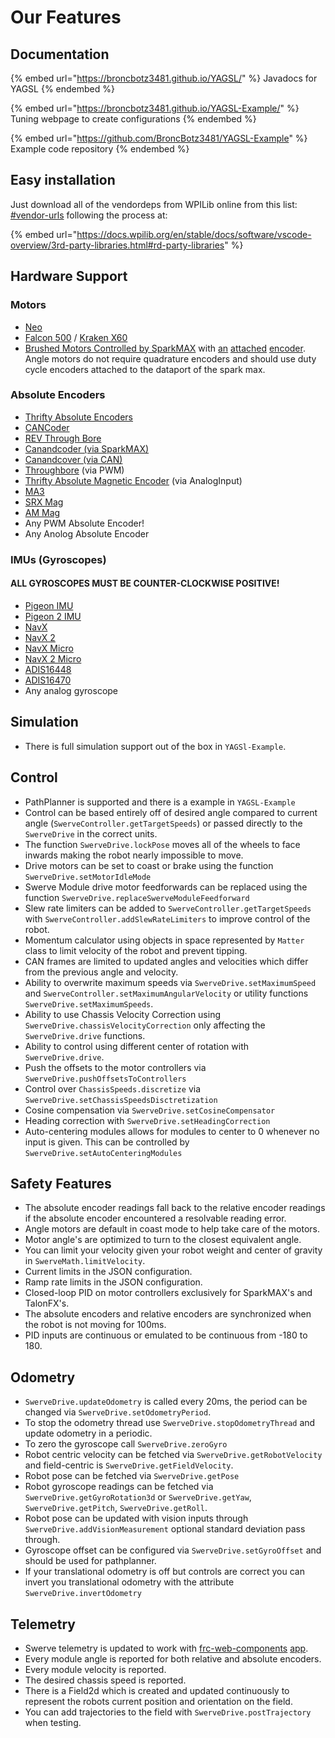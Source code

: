 # Our Features

## Documentation

{% embed url="https://broncbotz3481.github.io/YAGSL/" %}
Javadocs for YAGSL
{% endembed %}

{% embed url="https://broncbotz3481.github.io/YAGSL-Example/" %}
Tuning webpage to create configurations
{% endembed %}

{% embed url="https://github.com/BroncBotz3481/YAGSL-Example" %}
Example code repository
{% endembed %}

## Easy installation

Just download all of the vendordeps from WPILib online from this list: [#vendor-urls](../../configuring-yagsl/dependency-installation.md#vendor-urls "mention") following the process at:

{% embed url="https://docs.wpilib.org/en/stable/docs/software/vscode-overview/3rd-party-libraries.html#rd-party-libraries" %}

## Hardware Support

### Motors

* [Neo](https://www.revrobotics.com/rev-21-1650/)
* [Falcon 500](https://store.ctr-electronics.com/falcon-500-powered-by-talon-fx/) / [Kraken X60](https://wcproducts.com/products/kraken)
* [Brushed Motors Controlled by SparkMAX](https://www.andymark.com/products/rs775-5-motor-with-encoder-for-pg71-pg188-gearbox) with [an](https://www.mouser.com/ProductDetail/Grayhill/63R256) [attached](https://store.ctr-electronics.com/srx-mag-encoder/) [encoder](https://www.revrobotics.com/rev-11-1271/). Angle motors do not require quadrature encoders and should use duty cycle encoders attached to the dataport of the spark max.

### Absolute Encoders

* [Thrifty Absolute Encoders](https://www.thethriftybot.com/bearings/Thrifty-Absolute-Magnetic-Encoder-p421607500)
* [CANCoder](https://store.ctr-electronics.com/cancoder/)
* [REV Through Bore](https://www.revrobotics.com/rev-11-1271/)
* [Canandcoder (via SparkMAX)](https://docs.reduxrobotics.com/canandcoder/spark-max#using-the-pwm-output-with-spark-max)
* [Canandcover (via CAN)](https://docs.reduxrobotics.com/canandcoder/getting-started)
* [Throughbore](https://www.revrobotics.com/rev-11-1271/) (via PWM)
* [Thrifty Absolute Magnetic Encoder](https://www.thethriftybot.com/products/thrifty-absolute-magnetic-encoder)  (via AnalogInput)
* [MA3](https://www.andymark.com/products/ma3-absolute-encoder-with-cable)&#x20;
* [SRX Mag](https://store.ctr-electronics.com/srx-mag-encoder/)
* [AM Mag](https://www.andymark.com/products/am-mag-encoder)
* Any PWM Absolute Encoder!
* Any Anolog Absolute Encoder

### IMUs (Gyroscopes)

#### **ALL GYROSCOPES MUST BE COUNTER-CLOCKWISE POSITIVE!**

* [Pigeon IMU](https://store.ctr-electronics.com/pigeon-2/)
* [Pigeon 2 IMU](https://store.ctr-electronics.com/pigeon-2/)
* [NavX](https://www.studica.com/nav2-mxp-robotics-navigation-sensor)
* [NavX 2](https://www.studica.com/nav2-mxp-robotics-navigation-sensor)
* [NavX Micro](https://www.studica.com/navx-2-micro-9-axis-inertialmagnetic-sensor)
* [NavX 2 Micro](https://www.studica.com/navx-2-micro-9-axis-inertialmagnetic-sensor)
* [ADIS16448](https://wiki.analog.com/first/adis16448\_imu\_frc)
* [ADIS16470](https://wiki.analog.com/first/adis16470\_imu\_frc)
* Any analog gyroscope

## Simulation

* There is full simulation support out of the box in `YAGSl-Example`.

## Control

* PathPlanner is supported and there is a example in `YAGSL-Example`
* Control can be based entirely off of desired angle compared to current angle (`SwerveController.getTargetSpeeds`) or passed directly to the `SwerveDrive` in the correct units.
* The function `SwerveDrive.lockPose` moves all of the wheels to face inwards making the robot nearly impossible to move.
* Drive motors can be set to coast or brake using the function `SwerveDrive.setMotorIdleMode`
* Swerve Module drive motor feedforwards can be replaced using the function `SwerveDrive.replaceSwerveModuleFeedforward`
* Slew rate limiters can be added to `SwerveController.getTargetSpeeds` with `SwerveController.addSlewRateLimiters` to improve control of the robot.
* Momentum calculator using objects in space represented by `Matter` class to limit velocity of the robot and prevent tipping.
* CAN frames are limited to updated angles and velocities which differ from the previous angle and velocity.
* Ability to overwrite maximum speeds via `SwerveDrive.setMaximumSpeed` and `SwerveController.setMaximumAngularVelocity` or utility functions `SwerveDrive.setMaximumSpeeds`.
* Ability to use Chassis Velocity Correction using `SwerveDrive.chassisVelocityCorrection` only affecting the `SwerveDrive.drive` functions.
* Ability to control using different center of rotation with `SwerveDrive.drive`.
* Push the offsets to the motor controllers via `SwerveDrive.pushOffsetsToControllers`
* Control over `ChassisSpeeds.discretize` via `SwerveDrive.setChassisSpeedsDisctretization`
* Cosine compensation via `SwerveDrive.setCosineCompensator`
* Heading correction with `SwerveDrive.setHeadingCorrection`
* Auto-centering modules allows for modules to center to 0 whenever no input is given. This can be controlled by `SwerveDrive.setAutoCenteringModules`

## Safety Features

* The absolute encoder readings fall back to the relative encoder readings if the absolute encoder encountered a resolvable reading error.
* Angle motors are default in coast mode to help take care of the motors.
* Motor angle's are optimized to turn to the closest equivalent angle.
* You can limit your velocity given your robot weight and center of gravity in `SwerveMath.limitVelocity`.
* Current limits in the JSON configuration.
* Ramp rate limits in the JSON configuration.
* Closed-loop PID on motor controllers exclusively for SparkMAX's and TalonFX's.
* The absolute encoders and relative encoders are synchronized when the robot is not moving for 100ms.
* PID inputs are continuous or emulated to be continuous from -180 to 180.

## Odometry

* `SwerveDrive.updateOdometry` is called every 20ms, the period can be changed via `SwerveDrive.setOdometryPeriod`.
* To stop the odometry thread use `SwerveDrive.stopOdometryThread` and update odometry in a periodic.
* To zero the gyroscope call `SwerveDrive.zeroGyro`
* Robot centric velocity can be fetched via `SwerveDrive.getRobotVelocity` and field-centric is `SwerveDrive.getFieldVelocity`.
* Robot pose can be fetched via `SwerveDrive.getPose`
* Robot gyroscope readings can be fetched via `SwerveDrive.getGyroRotation3d` or `SwerveDrive.getYaw`, `SwerveDrive.getPitch`, `SwerveDrive.getRoll`.
* Robot pose can be updated with vision inputs through `SwerveDrive.addVisionMeasurement` optional standard deviation pass through.
* Gyroscope offset can be configured via `SwerveDrive.setGyroOffset` and should be used for pathplanner.
* If your translational odometry is off but controls are correct you can invert you translational odometry with the attribute `SwerveDrive.invertOdometry`

## Telemetry

* Swerve telemetry is updated to work with [frc-web-components](https://github.com/frc-web-components/frc-web-components/tree/version4) [app](https://github.com/frc-web-components/app).
* Every module angle is reported for both relative and absolute encoders.
* Every module velocity is reported.
* The desired chassis speed is reported.
* There is a Field2d which is created and updated continuously to represent the robots current position and orientation on the field.
* You can add trajectories to the field with `SwerveDrive.postTrajectory` when testing.

